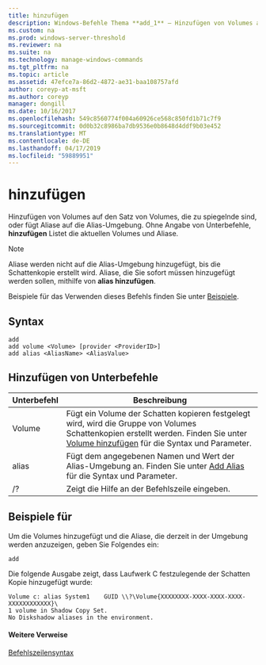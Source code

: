 ```yaml
---
title: hinzufügen
description: Windows-Befehle Thema **add_1** – Hinzufügen von Volumes auf den Satz von Volumes, die zu spiegelnde sind, oder fügt Aliase auf die Alias-Umgebung.
ms.custom: na
ms.prod: windows-server-threshold
ms.reviewer: na
ms.suite: na
ms.technology: manage-windows-commands
ms.tgt_pltfrm: na
ms.topic: article
ms.assetid: 47efce7a-86d2-4872-ae31-baa108757afd
author: coreyp-at-msft
ms.author: coreyp
manager: dongill
ms.date: 10/16/2017
ms.openlocfilehash: 549c8560774f004a60926ce568c850fd1b71c7f9
ms.sourcegitcommit: 0d0b32c8986ba7db9536e0b8648d4ddf9b03e452
ms.translationtype: MT
ms.contentlocale: de-DE
ms.lasthandoff: 04/17/2019
ms.locfileid: "59889951"
---
```

# <a name="add"></a>hinzufügen


Hinzufügen von Volumes auf den Satz von Volumes, die zu spiegelnde sind, oder fügt Aliase auf die Alias-Umgebung. Ohne Angabe von Unterbefehle, **hinzufügen** Listet die aktuellen Volumes und Aliase.

> [!NOTE]
> Aliase werden nicht auf die Alias-Umgebung hinzugefügt, bis die Schattenkopie erstellt wird. Aliase, die Sie sofort müssen hinzugefügt werden sollen, mithilfe von **alias hinzufügen**.

Beispiele für das Verwenden dieses Befehls finden Sie unter [Beispiele](#BKMK_examples).

## <a name="syntax"></a>Syntax

```
add 
add volume <Volume> [provider <ProviderID>] 
add alias <AliasName> <AliasValue>
```

## <a name="add-subcommands"></a>Hinzufügen von Unterbefehle

|Unterbefehl|Beschreibung|
|----------|-----------|
|Volume|Fügt ein Volume der Schatten kopieren festgelegt wird, wird die Gruppe von Volumes Schattenkopien erstellt werden. Finden Sie unter [Volume hinzufügen](add-volume.md) für die Syntax und Parameter.|
|alias|Fügt dem angegebenen Namen und Wert der Alias-Umgebung an. Finden Sie unter [Add Alias](add-alias.md) für die Syntax und Parameter.|
|/?|Zeigt die Hilfe an der Befehlszeile eingeben.|

## <a name="BKMK_examples"></a>Beispiele für

Um die Volumes hinzugefügt und die Aliase, die derzeit in der Umgebung werden anzuzeigen, geben Sie Folgendes ein:
```
add
```
Die folgende Ausgabe zeigt, dass Laufwerk C festzulegende der Schatten Kopie hinzugefügt wurde:
```
Volume c: alias System1    GUID \\?\Volume{XXXXXXXX-XXXX-XXXX-XXXX-XXXXXXXXXXXX}\
1 volume in Shadow Copy Set.
No Diskshadow aliases in the environment.
```

#### <a name="additional-references"></a>Weitere Verweise

[Befehlszeilensyntax](command-line-syntax-key.md)